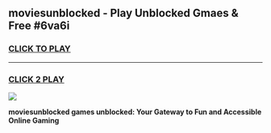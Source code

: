 
## moviesunblocked - Play Unblocked Gmaes & Free #6va6i
<h3>
<a href="https://news.freeplayer.one?title=moviesunblocked&ref=24F">CLICK TO PLAY</a></h3>
<hr>

<h3>
<a href="https://news.freeplayer.one?title=moviesunblocked&ref=24F">CLICK 2 PLAY</a>
  
</h3>

<a href="https://news.freeplayer.one?title=moviesunblocked&ref=24F/"><img src="https://clearcache.store/games.png"></a>


**moviesunblocked games unblocked: Your Gateway to Fun and Accessible Online Gaming**
